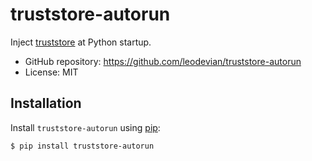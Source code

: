 # truststore-autorun

Inject [truststore](https://pypi.org/project/truststore/) at Python startup.

- GitHub repository: <https://github.com/leodevian/truststore-autorun>
- License: MIT

## Installation

Install `truststore-autorun` using [pip](https://pip.pypa.io/en/stable/):

```console
$ pip install truststore-autorun
```
